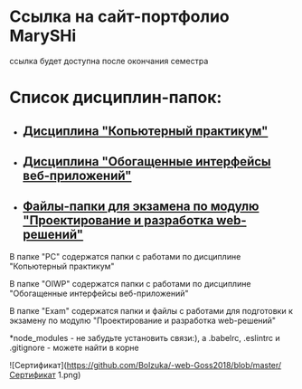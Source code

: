 # Ссылка на сайт-портфолио MarySHi
ссылка будет доступна после окончания семестра

# Список дисциплин-папок:
* ## [Дисциплина "Копьютерный практикум"](PC)
  
* ## [Дисциплина "Обогащенные интерфейсы веб-приложений"](OIWP)
  
* ## [Файлы-папки для экзамена по модулю "Проектирование и разработка web-решений"](Exam)




В папке "PC" содержатся папки с работами по дисциплине "Копьютерный практикум"

В папке "OIWP" содержатся папки с работами по дисциплине "Обогащенные интерфейсы веб-приложений"

В папке "Exam" содержатся папки и файлы с работами для подготовки к экзамену по модулю "Проектирование и разработка web-решений"


*node_modules - не забудьте установить связи:), а .babelrc, .eslintrc и .gitignore - можете найти в корне


![Сертификат](https://github.com/Bolzuka/-web-Goss2018/blob/master/Сертификат 1.png)
